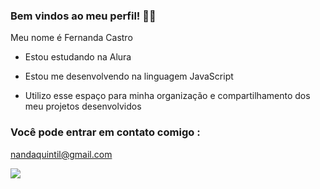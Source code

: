 ### Bem vindos ao meu perfil! 💋💘

Meu nome é Fernanda Castro

- Estou estudando na Alura

- Estou me desenvolvendo na linguagem JavaScript

- Utilizo esse espaço para minha organização e compartilhamento dos meu projetos desenvolvidos

### Você pode entrar em contato comigo :
nandaquintil@gmail.com

![](https://media1.tenor.com/m/4yG0uzkCWUcAAAAC/bucky-barnes-james-barnes.gif)
